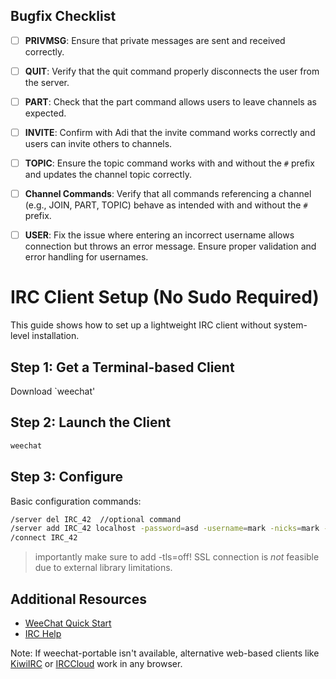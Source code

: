 ## Bugfix Checklist

- [ ] **PRIVMSG**: Ensure that private messages are sent and received correctly.
- [ ] **QUIT**: Verify that the quit command properly disconnects the user from the server.
- [ ] **PART**: Check that the part command allows users to leave channels as expected.
- [ ] **INVITE**: Confirm with Adi that the invite command works correctly and users can invite others to channels.
- [ ] **TOPIC**: Ensure the topic command works with and without the `#` prefix and updates the channel topic correctly.
- [ ] **Channel Commands**: Verify that all commands referencing a channel (e.g., JOIN, PART, TOPIC) behave as intended with and without the `#` prefix.
- [ ] **USER**: Fix the issue where entering an incorrect username allows connection but throws an error message. Ensure proper validation and error handling for usernames.


# IRC Client Setup (No Sudo Required)

This guide shows how to set up a lightweight IRC client without system-level installation.

## Step 1: Get a Terminal-based Client

Download `weechat'

## Step 2: Launch the Client
```bash
weechat
```

## Step 3: Configure

Basic configuration commands:
```bash
/server del IRC_42  //optional command
/server add IRC_42 localhost -password=asd -username=mark -nicks=mark -realname="mark hawk" -tls=off
/connect IRC_42
```
> importantly make sure to add -tls=off! SSL connection is *not* feasible due to external library limitations.

## Additional Resources

- [WeeChat Quick Start](https://weechat.org/files/doc/stable/weechat_quickstart.en.html)
- [IRC Help](https://www.irchelp.org/)

Note: If weechat-portable isn't available, alternative web-based clients like [KiwiIRC](https://kiwiirc.com/) or [IRCCloud](https://www.irccloud.com/) work in any browser.
